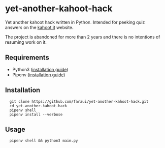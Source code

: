 # yet-another-kahoot-hack
  Yet another kahoot hack written in Python. Intended for peeking quiz answers on the [kahoot.it](https://kahoot.it) website.

  The project is abandoned for more than 2 years and there is no intentions of resuming work on it.

## Requirements
  - Python3 ([installation guide](https://wiki.python.org/moin/BeginnersGuide/Download))
  - Pipenv ([installation guide](https://docs.pipenv.org/install/#installing-pipenv))

## Installation
  ```
    git clone https://github.com/faraui/yet-another-kahoot-hack.git
    cd yet-another-kahoot-hack
    pipenv shell
    pipenv install --verbose
  ```

## Usage
  ```
    pipenv shell && python3 main.py
  ```
